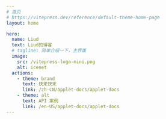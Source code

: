 ```yaml
---
# 首页
# https://vitepress.dev/reference/default-theme-home-page
layout: home

hero:
  name: Liud
  text: Liud的博客
  # tagline: 简单介绍一下，主界面
  image:
    src: /vitepress-logo-mini.png
    alt: icenet
  actions:
    - theme: brand
      text: 快来快来
      link: /zh-CN/applet-docs/applet-docs
    - theme: alt
      text: API 案例
      link: /en-US/applet-docs/applet-docs
---
```

